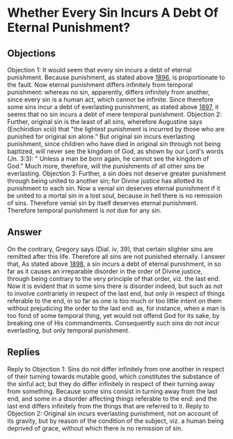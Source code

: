# Whether Every Sin Incurs A Debt Of Eternal Punishment?
## Objections
Objection 1: It would seem that every sin incurs a debt of eternal punishment. Because punishment, as stated above [1896](A[4]), is proportionate to the fault. Now eternal punishment differs infinitely from temporal punishment: whereas no sin, apparently, differs infinitely from another, since every sin is a human act, which cannot be infinite. Since therefore some sins incur a debt of everlasting punishment, as stated above [1897](A[4]), it seems that no sin incurs a debt of mere temporal punishment.
Objection 2: Further, original sin is the least of all sins, wherefore Augustine says (Enchiridion xciii) that "the lightest punishment is incurred by those who are punished for original sin alone." But original sin incurs everlasting punishment, since children who have died in original sin through not being baptized, will never see the kingdom of God, as shown by our Lord's words (Jn. 3:3): " Unless a man be born again, he cannot see the kingdom of God." Much more, therefore, will the punishments of all other sins be everlasting.
Objection 3: Further, a sin does not deserve greater punishment through being united to another sin; for Divine justice has allotted its punishment to each sin. Now a venial sin deserves eternal punishment if it be united to a mortal sin in a lost soul, because in hell there is no remission of sins. Therefore venial sin by itself deserves eternal punishment. Therefore temporal punishment is not due for any sin.
## Answer
On the contrary, Gregory says (Dial. iv, 39), that certain slighter sins are remitted after this life. Therefore all sins are not punished eternally.
I answer that, As stated above [1898](A[3]), a sin incurs a debt of eternal punishment, in so far as it causes an irreparable disorder in the order of Divine justice, through being contrary to the very principle of that order, viz. the last end. Now it is evident that in some sins there is disorder indeed, but such as not to involve contrariety in respect of the last end, but only in respect of things referable to the end, in so far as one is too much or too little intent on them without prejudicing the order to the last end: as, for instance, when a man is too fond of some temporal thing, yet would not offend God for its sake, by breaking one of His commandments. Consequently such sins do not incur everlasting, but only temporal punishment.
## Replies
Reply to Objection 1: Sins do not differ infinitely from one another in respect of their turning towards mutable good, which constitutes the substance of the sinful act; but they do differ infinitely in respect of their turning away from something. Because some sins consist in turning away from the last end, and some in a disorder affecting things referable to the end: and the last end differs infinitely from the things that are referred to it.
Reply to Objection 2: Original sin incurs everlasting punishment, not on account of its gravity, but by reason of the condition of the subject, viz. a human being deprived of grace, without which there is no remission of sin.
